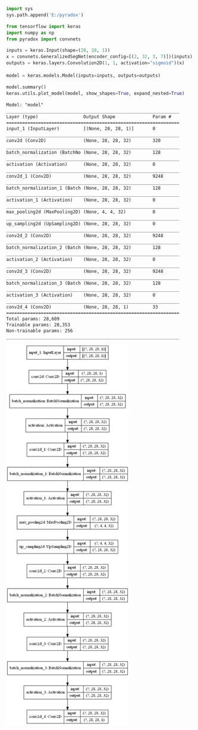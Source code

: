 ```python
import sys
sys.path.append('E:/pyradox')
```


```python
from tensorflow import keras
import numpy as np
from pyradox import convnets
```


```python
inputs = keras.Input(shape=(28, 28, 1))
x = convnets.GeneralizedSegNet(encoder_config=[(2, 32, 3, 7)])(inputs)
outputs = keras.layers.Convolution2D(1, 1, activation="sigmoid")(x)

model = keras.models.Model(inputs=inputs, outputs=outputs)
```


```python
model.summary()
keras.utils.plot_model(model, show_shapes=True, expand_nested=True)
```

    Model: "model"
    _________________________________________________________________
    Layer (type)                 Output Shape              Param #   
    =================================================================
    input_1 (InputLayer)         [(None, 28, 28, 1)]       0         
    _________________________________________________________________
    conv2d (Conv2D)              (None, 28, 28, 32)        320       
    _________________________________________________________________
    batch_normalization (BatchNo (None, 28, 28, 32)        128       
    _________________________________________________________________
    activation (Activation)      (None, 28, 28, 32)        0         
    _________________________________________________________________
    conv2d_1 (Conv2D)            (None, 28, 28, 32)        9248      
    _________________________________________________________________
    batch_normalization_1 (Batch (None, 28, 28, 32)        128       
    _________________________________________________________________
    activation_1 (Activation)    (None, 28, 28, 32)        0         
    _________________________________________________________________
    max_pooling2d (MaxPooling2D) (None, 4, 4, 32)          0         
    _________________________________________________________________
    up_sampling2d (UpSampling2D) (None, 28, 28, 32)        0         
    _________________________________________________________________
    conv2d_2 (Conv2D)            (None, 28, 28, 32)        9248      
    _________________________________________________________________
    batch_normalization_2 (Batch (None, 28, 28, 32)        128       
    _________________________________________________________________
    activation_2 (Activation)    (None, 28, 28, 32)        0         
    _________________________________________________________________
    conv2d_3 (Conv2D)            (None, 28, 28, 32)        9248      
    _________________________________________________________________
    batch_normalization_3 (Batch (None, 28, 28, 32)        128       
    _________________________________________________________________
    activation_3 (Activation)    (None, 28, 28, 32)        0         
    _________________________________________________________________
    conv2d_4 (Conv2D)            (None, 28, 28, 1)         33        
    =================================================================
    Total params: 28,609
    Trainable params: 28,353
    Non-trainable params: 256
    _________________________________________________________________
    




![png](output_3_1.png)




```python

```
